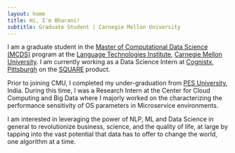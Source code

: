 ```yaml
---
layout: home
title: Hi, I'm Bharani!
subtitle: Graduate Student | Carnegie Mellon University
---
```

I am a graduate student in the [Master of Computational Data Science (MCDS)](https://mcds.cs.cmu.edu/) program at the 
[Language Technologies Institute](https://www.lti.cs.cmu.edu/), [Carnegie Mellon University](https://www.cmu.edu/).
I am currently working as a Data Science Intern at [Cognistx, Pittsburgh](https://www.cognistx.com/) on the [SQUARE](https://www.cognistx.com/square) product.

Prior to joining CMU, I completed my under-graduation from [PES University](https://pes.edu/), India. 
During this time, I was a Research Intern at the Center for Cloud Computing and Big Data where I majorly worked on 
the characterizing the performance sensitivity of OS parameters in Microservice environments.

I am interested in leveraging the power of NLP, ML and Data Science in general to revolutionize business, science, 
and the quality of life, at large by tapping into the vast potential that data has to offer to change the world, one algorithm at a time.

